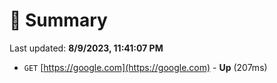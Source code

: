 # 📖 Summary
Last updated: **8/9/2023, 11:41:07 PM**

- `GET` [https://google.com](https://google.com) - **Up** (207ms)
